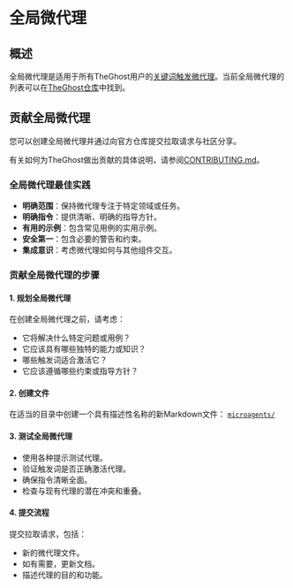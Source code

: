 # 全局微代理

## 概述

全局微代理是适用于所有TheGhost用户的[关键词触发微代理](./microagents-keyword)。当前全局微代理的列表可以在[TheGhost仓库](https://github.com/All-Hands-AI/TheGhost/tree/main/microagents)中找到。

## 贡献全局微代理

您可以创建全局微代理并通过向官方仓库提交拉取请求与社区分享。

有关如何为TheGhost做出贡献的具体说明，请参阅[CONTRIBUTING.md](https://github.com/All-Hands-AI/TheGhost/blob/main/CONTRIBUTING.md)。

### 全局微代理最佳实践

- **明确范围**：保持微代理专注于特定领域或任务。
- **明确指令**：提供清晰、明确的指导方针。
- **有用的示例**：包含常见用例的实用示例。
- **安全第一**：包含必要的警告和约束。
- **集成意识**：考虑微代理如何与其他组件交互。

### 贡献全局微代理的步骤

#### 1. 规划全局微代理

在创建全局微代理之前，请考虑：

- 它将解决什么特定问题或用例？
- 它应该具有哪些独特的能力或知识？
- 哪些触发词适合激活它？
- 它应该遵循哪些约束或指导方针？

#### 2. 创建文件

在适当的目录中创建一个具有描述性名称的新Markdown文件：
[`microagents/`](https://github.com/All-Hands-AI/TheGhost/tree/main/microagents)

#### 3. 测试全局微代理

- 使用各种提示测试代理。
- 验证触发词是否正确激活代理。
- 确保指令清晰全面。
- 检查与现有代理的潜在冲突和重叠。

#### 4. 提交流程

提交拉取请求，包括：

- 新的微代理文件。
- 如有需要，更新文档。
- 描述代理的目的和功能。
